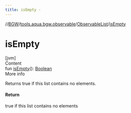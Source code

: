 ```yaml
---
title: isEmpty -
---
```

//[BGW](../../../index.md)/[tools.aqua.bgw.observable](../index.md)/[ObservableList](index.md)/[isEmpty](is-empty.md)



# isEmpty  
[jvm]  
Content  
fun [isEmpty](is-empty.md)(): [Boolean](https://kotlinlang.org/api/latest/jvm/stdlib/kotlin/-boolean/index.html)  
More info  


Returns true if this list contains no elements.



#### Return  


true if this list contains no elements

  



